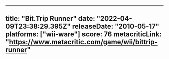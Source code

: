 
---
title: "Bit.Trip Runner"
date: "2022-04-09T23:38:29.395Z"
releaseDate: "2010-05-17"
platforms: ["wii-ware"]
score: 76
metacriticLink: "https://www.metacritic.com/game/wii/bittrip-runner"
---
